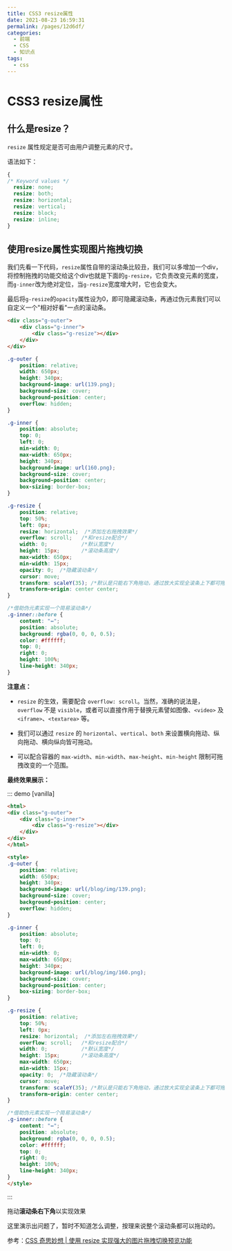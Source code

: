```yaml
---
title: CSS3 resize属性
date: 2021-08-23 16:59:31
permalink: /pages/12d6df/
categories:
  - 前端
  - CSS
  - 知识点
tags:
  - css
---
```

# CSS3 resize属性

## 什么是resize？

`resize` 属性规定是否可由用户调整元素的尺寸。

语法如下：

```css
{
/* Keyword values */
  resize: none;
  resize: both;
  resize: horizontal;
  resize: vertical;
  resize: block;
  resize: inline;
}
```

<!-- more -->

## 使用resize属性实现图片拖拽切换

我们先看一下代码，`resize`属性自带的滚动条比较丑，我们可以多增加一个div，将控制拖拽的功能交给这个div也就是下面的`g-resize`，它负责改变元素的宽度，而`g-inner`改为绝对定位，当`g-resize`宽度增大时，它也会变大。

最后将`g-resize`的`opacity`属性设为0，即可隐藏滚动条，再通过伪元素我们可以自定义一个"相对好看"一点的滚动条。

```html
<div class="g-outer">
    <div class="g-inner">
        <div class="g-resize"></div>
    </div>
</div>
```

```css
.g-outer {
    position: relative;
    width: 650px;
    height: 340px;
    background-image: url(139.png);
    background-size: cover;
    background-position: center;
    overflow: hidden;
}

.g-inner {
    position: absolute;
    top: 0;
    left: 0;
    min-width: 0;
    max-width: 650px;
    height: 340px;
    background-image: url(160.png);
    background-size: cover;
    background-position: center;
    box-sizing: border-box;
}

.g-resize {
    position: relative;
    top: 50%;
    left: 0px;
    resize: horizontal;  /*添加左右拖拽效果*/
    overflow: scroll; 	/*和resize配合*/
    width: 0;			/*默认宽度*/
    height: 15px;		/*滚动条高度*/
    max-width: 650px;
    min-width: 15px;
    opacity: 0;  /*隐藏滚动条*/
    cursor: move;
    transform: scaleY(35); /*默认是只能右下角拖动，通过放大实现全滚条上下都可拖动*/
    transform-origin: center center;
}

/*借助伪元素实现一个简易滚动条*/
.g-inner::before {
    content: "↔";
    position: absolute;
    background: rgba(0, 0, 0, 0.5);
    color: #ffffff;
    top: 0;
    right: 0;
    height: 100%;
    line-height: 340px;
}
```

**注意点：**

* `resize` 的生效，需要配合 `overflow: scroll`。当然，准确的说法是，`overflow` 不是 `visible`，或者可以直接作用于替换元素譬如图像、`<video>` 及 `<iframe>`、`<textarea>` 等。

* 我们可以通过 `resize` 的 `horizontal`、`vertical`、`both` 来设置横向拖动、纵向拖动、横向纵向皆可拖动。
* 可以配合容器的 `max-width`、`min-width`、`max-height`、`min-height` 限制可拖拽改变的一个范围。

**最终效果展示：**

::: demo [vanilla]

```html
<html>
<div class="g-outer">
    <div class="g-inner">
        <div class="g-resize"></div>
    </div>
</div>
</html>

<style>
.g-outer {
    position: relative;
    width: 650px;
    height: 340px;
    background-image: url(/blog/img/139.png);
    background-size: cover;
    background-position: center;
    overflow: hidden;
}

.g-inner {
    position: absolute;
    top: 0;
    left: 0;
    min-width: 0;
    max-width: 650px;
    height: 340px;
    background-image: url(/blog/img/160.png);
    background-size: cover;
    background-position: center;
    box-sizing: border-box;
}

.g-resize {
    position: relative;
    top: 50%;
    left: 0px;
    resize: horizontal;  /*添加左右拖拽效果*/
    overflow: scroll; 	/*和resize配合*/
    width: 0;			/*默认宽度*/
    height: 15px;		/*滚动条高度*/
    max-width: 650px;
    min-width: 15px;
    opacity: 0;  /*隐藏滚动条*/
    cursor: move;
    transform: scaleY(35); /*默认是只能右下角拖动，通过放大实现全滚条上下都可拖动*/
    transform-origin: center center;
}

/*借助伪元素实现一个简易滚动条*/
.g-inner::before {
    content: "↔";
    position: absolute;
    background: rgba(0, 0, 0, 0.5);
    color: #ffffff;
    top: 0;
    right: 0;
    height: 100%;
    line-height: 340px;
}
</style>
```

:::

拖动**滚动条右下角**以实现效果

这里演示出问题了，暂时不知道怎么调整，按理来说整个滚动条都可以拖动的。

参考：[CSS 奇思妙想 | 使用 resize 实现强大的图片拖拽切换预览功能](https://juejin.cn/post/6997224854554411045)

